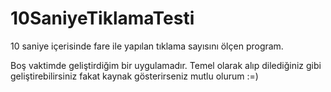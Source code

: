 # 10SaniyeTiklamaTesti
10 saniye içerisinde fare ile yapılan tıklama sayısını ölçen program.

Boş vaktimde geliştirdiğim bir uygulamadır. Temel olarak alıp dilediğiniz gibi geliştirebilirsiniz fakat
kaynak gösterirseniz mutlu olurum :=)
